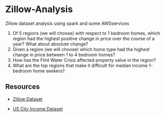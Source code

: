# Zillow-Analysis
Zillow dataset analysis using spark and some AWSservices

1. Of 5 regions (we will choose) with respect to 1 bedroom homes, which region had the highest positive change in price over the course of a year? What about absolute change?
2. Given a region (we will choose) which home type had the highest change in price between 1 to 4 bedroom homes?
3. How has the Flint Water Crisis affected property value in the region?
4. What are the top regions that make it difficult for median income 1-bedroom home seekers?


## Resources
- [Zillow Dataset](https://www.kaggle.com/paultimothymooney/zillow-house-price-data)

- [US City Income Dataset](https://www.kaggle.com/goldenoakresearch/us-household-income-stats-geo-locations?select=kaggle_income.csv)
